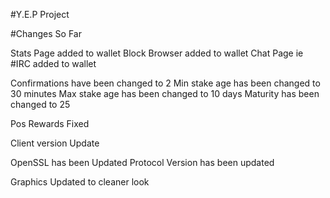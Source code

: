 #Y.E.P Project

#Changes So Far

Stats Page added to wallet
Block Browser added to wallet
Chat Page ie #IRC added to wallet

Confirmations have been changed to 2
Min stake age has been changed to 30 minutes
Max stake age has been changed to 10 days
Maturity has been changed to 25

Pos Rewards Fixed

Client version Update

OpenSSL has been Updated
Protocol Version has been updated

Graphics Updated to cleaner look


